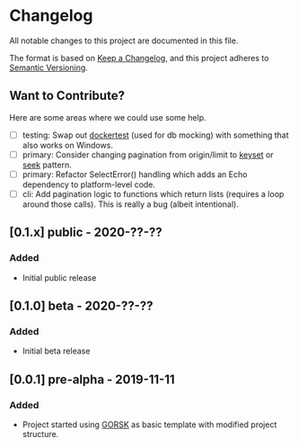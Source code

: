 # Changelog

All notable changes to this project are documented in this file.

The format is based on [Keep a Changelog](https://keepachangelog.com/en/1.0.0/),
and this project adheres to [Semantic Versioning](https://semver.org/spec/v2.0.0.html).

## Want to Contribute?

Here are some areas where we could use some help.

- [ ] testing: Swap out [dockertest](github.com/fortytw2/dockertest) (used for db mocking) with something that also works on Windows.
- [ ] primary: Consider changing pagination from origin/limit to [keyset](https://use-the-index-luke.com/no-offset) or [seek](https://www.moesif.com/blog/technical/api-design/REST-API-Design-Filtering-Sorting-and-Pagination/) pattern.
- [ ] primary: Refactor SelectError() handling which adds an Echo dependency to platform-level code.
- [ ] cli: Add pagination logic to functions which return lists (requires a loop around those calls). This is really a bug (albeit intentional).

## [0.1.x] public - 2020-??-??
### Added
- Initial public release

## [0.1.0] beta - 2020-??-??
### Added
- Initial beta release

## [0.0.1] pre-alpha - 2019-11-11
### Added
- Project started using [GORSK](https://github.com/ribice/gorsk) as basic template with modified project structure.

